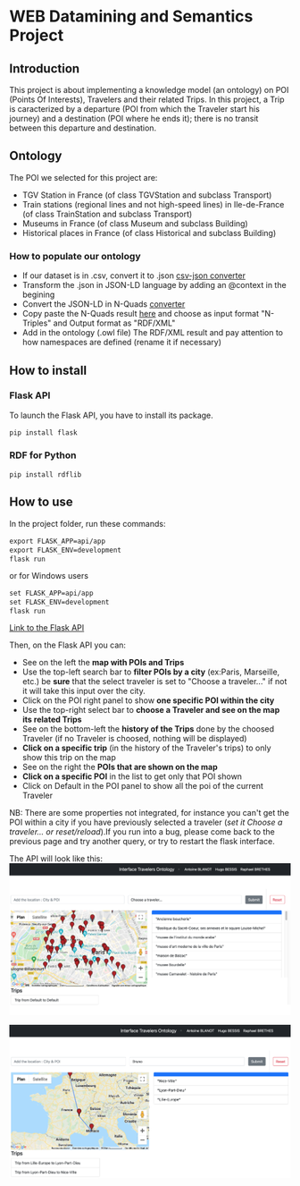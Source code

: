 # WEB Datamining and Semantics Project

## Introduction

This project is about implementing a knowledge model (an ontology) on POI (Points Of Interests), Travelers and their related Trips. In this project, a Trip is caracterized by a departure (POI from which the Traveler start his journey) and a destination (POI where he ends it); there is no transit between this departure and destination.

## Ontology

The POI we selected for this project are:
- TGV Station in France (of class TGVStation and subclass Transport)
- Train stations (regional lines and not high-speed lines) in Ile-de-France (of class TrainStation and subclass Transport)
- Museums in France (of class Museum and subclass Building)
- Historical places in France (of class Historical and subclass Building)


### How to populate our ontology

- If our dataset is in .csv, convert it to .json [csv-json converter](https://www.convertcsv.com/csv-to-json.htm)
- Transform the .json in JSON-LD language by adding an @context in the begining
- Convert the JSON-LD in N-Quads [converter](https://json-ld.org/playground)
- Copy paste the N-Quads result [here](https://www.easyrdf.org/converter) and choose as input format "N-Triples" and Output format as "RDF/XML"
- Add in the ontology (.owl file) The RDF/XML result and pay attention to how namespaces are defined (rename it if necessary)


## How to install

### Flask API

To launch the Flask API, you have to install its package.
```
pip install flask
```

### RDF for Python

```
pip install rdflib
```

## How to use

In the project folder, run these commands:
```
export FLASK_APP=api/app
export FLASK_ENV=development
flask run
```
or for Windows users
```
set FLASK_APP=api/app
set FLASK_ENV=development
flask run
```
[Link to the Flask API](http://127.0.0.1:5000/)

Then, on the Flask API you can:
- See on the left the **map with POIs and Trips**
- Use the top-left search bar to **filter POIs by a city** (ex:Paris, Marseille, etc.) be **sure** that the select traveler is set to "Choose a traveler..." if not it will take this input over the city.
- Click on the POI right panel to show **one specific POI within the city**
- Use the top-right select bar to **choose a Traveler and see on the map its related Trips** 
- See on the bottom-left the **history of the Trips** done by the choosed Traveler (if no Traveler is choosed, nothing will be displayed)
- **Click on a specific trip** (in the history of the Traveler's trips) to only show this trip on the map
- See on the right the **POIs that are shown on the map**
- **Click on a specific POI** in the list to get only that POI shown
- Click on Default in the POI panel to show all the poi of the current Traveler

NB: There are some properties not integrated, for instance you can't get the POI within a city if you have previously selected a traveler (*set it Choose a traveler... or reset/reload*).If you run into a bug, please come back to the previous page and try another query, or try to restart the flask interface. 

The API will look like this:
![paris-api-screen](https://github.com/AntoineBlanot/POI_Travelers/blob/master/images/paris-pois.png?raw=true)


![bruno-api-screen](https://github.com/AntoineBlanot/POI_Travelers/blob/master/images/bruno-trips.png?raw=true)

